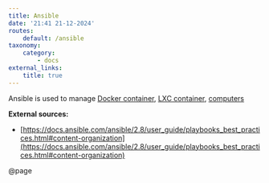 ```yaml
---
title: Ansible
date: '21:41 21-12-2024'
routes:
    default: /ansible
taxonomy:
    category:
        - docs
external_links:
    title: true
---
```


Ansible is used to manage [Docker container](/docker), [LXC container](/lcx), [computers](/amd64-computers) 

**External sources:**

* [https://docs.ansible.com/ansible/2.8/user_guide/playbooks_best_practices.html#content-organization](https://docs.ansible.com/ansible/2.8/user_guide/playbooks_best_practices.html#content-organization)

@page